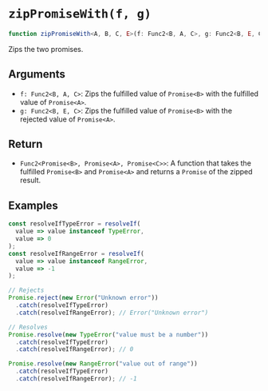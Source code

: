 # `zipPromiseWith(f, g)`

```typescript
function zipPromiseWith<A, B, C, E>(f: Func2<B, A, C>, g: Func2<B, E, C>): Func2<Promise<B>, Promise<A>, Promise<C>>;
```

Zips the two promises.

## Arguments

* `f: Func2<B, A, C>`: Zips the fulfilled value of `Promise<B>` with the fulfilled value of `Promise<A>`.
* `g: Func2<B, E, C>`: Zips the fulfilled value of `Promise<B>` with the rejected value of `Promise<A>`.

## Return

* `Func2<Promise<B>, Promise<A>, Promise<C>>`: A function that takes the fulfilled `Promise<B>` and `Promise<A>` and returns a `Promise` of the zipped result.

## Examples

```javascript
const resolveIfTypeError = resolveIf(
  value => value instanceof TypeError,
  value => 0
);
const resolveIfRangeError = resolveIf(
  value => value instanceof RangeError,
  value => -1
);

// Rejects
Promise.reject(new Error("Unknown error"))
  .catch(resolveIfTypeError)
  .catch(resolveIfRangeError); // Error("Unknown error")

// Resolves
Promise.resolve(new TypeError("value must be a number"))
  .catch(resolveIfTypeError)
  .catch(resolveIfRangeError); // 0

Promise.resolve(new RangeError("value out of range"))
  .catch(resolveIfTypeError)
  .catch(resolveIfRangeError); // -1
```
